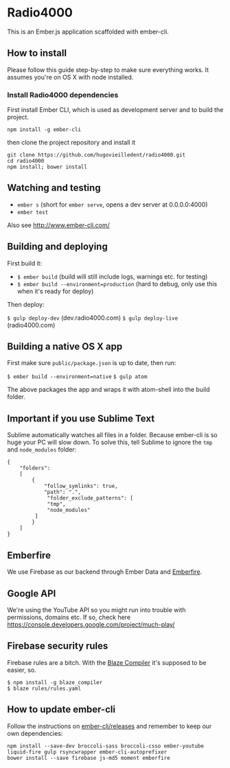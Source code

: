 # Radio4000

This is an Ember.js application scaffolded with ember-cli.

## How to install

Please follow this guide step-by-step to make sure everything works. It assumes you're on OS X with node installed.

### Install Radio4000 dependencies

First install Ember CLI, which is used as development server and to build the project.

`npm install -g ember-cli`

then clone the project repository and install it

```
git clone https://github.com/hugovieilledent/radio4000.git
cd radio4000
npm install; bower install
```

## Watching and testing

- `ember s`  (short for `ember serve`, opens a dev server at 0.0.0.0:4000)
- `ember test`

Also see http://www.ember-cli.com/

## Building and deploying

First build it:

- `$ ember build` (build will still include logs, warnings etc. for testing)
- `$ ember build --environment=production` (hard to debug, only use this when it's ready for deploy)

Then deploy:

`$ gulp deploy-dev` (dev.radio4000.com)
`$ gulp deploy-live` (radio4000.com)

## Building a native OS X app

First make sure `public/package.json` is up to date, then run:

`$ ember build --environment=native`
`$ gulp atom`

The above packages the app and wraps it with atom-shell into the build folder.

## Important if you use Sublime Text

Sublime automatically watches all files in a folder. Because ember-cli is so huge your PC will slow down. To solve this, tell Sublime to ignore the `tmp` and `node_modules` folder:

```
{
	"folders":
	[
		{
			"follow_symlinks": true,
			"path": ".",
			 "folder_exclude_patterns": [
             "tmp",
             "node_modules"
         ]
		}
	]
}
```

## Emberfire

We use Firebase as our backend through Ember Data and [Emberfire](https://github.com/firebase/emberfire).

## Google API

We're using the YouTube API so you might run into trouble with permissions, domains etc. If so, check here https://console.developers.google.com/project/much-play/

## Firebase security rules

Firebase rules are a bitch. With the [Blaze Compiler](https://github.com/firebase/blaze_compiler) it's supposed to be easier, so.

```
$ npm install -g blaze_compiler
$ blaze rules/rules.yaml
```

## How to update ember-cli

Follow the instructions on [ember-cli/releases](https://github.com/ember-cli/ember-cli/releases) and remember to keep our own dependencies:

```
npm install --save-dev broccoli-sass broccoli-csso ember-youtube liquid-fire gulp rsyncwrapper ember-cli-autoprefixer
bower install --save firebase js-md5 moment emberfire
```
